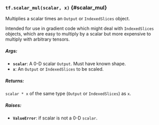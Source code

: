 ### `tf.scalar_mul(scalar, x)` {#scalar_mul}

Multiplies a scalar times an `Output` or `IndexedSlices` object.

Intended for use in gradient code which might deal with `IndexedSlices`
objects, which are easy to multiply by a scalar but more expensive to
multiply with arbitrary tensors.

##### Args:


*  <b>`scalar`</b>: A 0-D scalar `Output`. Must have known shape.
*  <b>`x`</b>: An `Output` or `IndexedSlices` to be scaled.

##### Returns:

  `scalar * x` of the same type (`Output` or `IndexedSlices`) as `x`.

##### Raises:


*  <b>`ValueError`</b>: if scalar is not a 0-D `scalar`.

